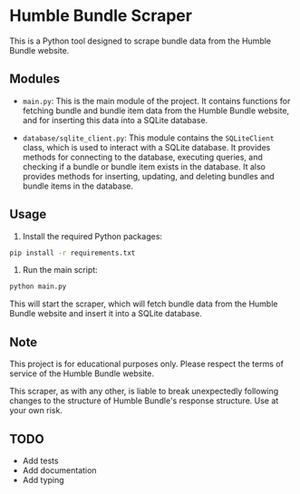 # Humble Bundle Scraper

This is a Python tool designed to scrape bundle data from the Humble Bundle website.

## Modules

- `main.py`: This is the main module of the project. It contains functions for fetching bundle and bundle item data from the Humble Bundle website, and for inserting this data into a SQLite database.

- `database/sqlite_client.py`: This module contains the `SQLiteClient` class, which is used to interact with a SQLite database. It provides methods for connecting to the database, executing queries, and checking if a bundle or bundle item exists in the database. It also provides methods for inserting, updating, and deleting bundles and bundle items in the database.

## Usage

1. Install the required Python packages:

```sh
pip install -r requirements.txt
```

1. Run the main script:

```sh
python main.py
```

This will start the scraper, which will fetch bundle data from the Humble Bundle website and insert it into a SQLite database.

## Note

This project is for educational purposes only. Please respect the terms of service of the Humble Bundle website.

This scraper, as with any other, is liable to break unexpectedly following changes to the structure of Humble Bundle's response structure. Use at your own risk.

## TODO

- Add tests
- Add documentation
- Add typing

